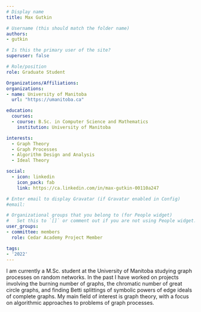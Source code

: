 ```yaml
---
# Display name
title: Max Gutkin

# Username (this should match the folder name)
authors:
- gutkin

# Is this the primary user of the site?
superuser: false

# Role/position
role: Graduate Student

Organizations/Affiliations:
organizations:
- name: University of Manitoba
  url: "https://umanitoba.ca"

education:
  courses:
  - course: B.Sc. in Computer Science and Mathematics
    institution: University of Manitoba

interests:
  - Graph Theory
  - Graph Processes
  - Algorithm Design and Analysis
  - Ideal Theory

social:
  - icon: linkedin
    icon_pack: fab
    link: https://ca.linkedin.com/in/max-gutkin-00110a247

# Enter email to display Gravatar (if Gravatar enabled in Config)
#email:

# Organizational groups that you belong to (for People widget)
#   Set this to `[]` or comment out if you are not using People widget.
user_groups:
- committee: members
  role: Cedar Academy Project Member

tags:
- '2022'
---
```

I am currently a M.Sc. student at the University of Manitoba studying graph
processes on random networks. In the past I have worked on projects involving
the burning number of graphs, the chromatic number of great circle graphs, and
finding Betti splittings of symbolic powers of edge ideals of complete graphs.
My main field of interest is graph theory, with a focus on algorithmic
approaches to problems of graph processes.
